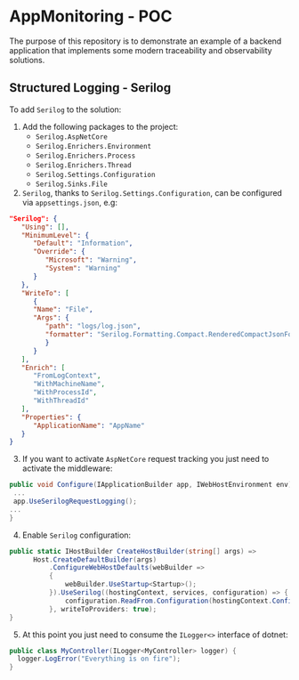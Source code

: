 # AppMonitoring - POC

The purpose of this repository is to demonstrate an example of a backend 
application that implements some modern traceability and observability solutions.

## Structured Logging - Serilog

To add `Serilog` to the solution:

1. Add the following packages to the project:
    - `Serilog.AspNetCore`
    - `Serilog.Enrichers.Environment`
    - `Serilog.Enrichers.Process`
    - `Serilog.Enrichers.Thread`
    - `Serilog.Settings.Configuration`
    - `Serilog.Sinks.File`
2. `Serilog`, thanks to `Serilog.Settings.Configuration`, can be configured via 
   `appsettings.json`, e.g:
```json
"Serilog": {
   "Using": [],
   "MinimumLevel": {
      "Default": "Information",
      "Override": {
         "Microsoft": "Warning",
         "System": "Warning"
      }
   },
   "WriteTo": [
      {
      "Name": "File",
      "Args": {
         "path": "logs/log.json",
         "formatter": "Serilog.Formatting.Compact.RenderedCompactJsonFormatter, Serilog.Formatting.Compact"
         }
      }
   ],
   "Enrich": [
      "FromLogContext",
      "WithMachineName",
      "WithProcessId",
      "WithThreadId"
   ],
   "Properties": {
      "ApplicationName": "AppName"
   }
}
```
   
3. If you want to activate `AspNetCore` request tracking you just need
   to activate the middleware:
```c#
public void Configure(IApplicationBuilder app, IWebHostEnvironment env) {
 ...
 app.UseSerilogRequestLogging();
...
}
```

4. Enable `Serilog` configuration:
```c#
public static IHostBuilder CreateHostBuilder(string[] args) =>
      Host.CreateDefaultBuilder(args)
          .ConfigureWebHostDefaults(webBuilder =>
          {
              webBuilder.UseStartup<Startup>();
          }).UseSerilog((hostingContext, services, configuration) => {
              configuration.ReadFrom.Configuration(hostingContext.Configuration);
          }, writeToProviders: true);
}
```

5. At this point you just need to consume the `ILogger<>` interface of dotnet:
```c#
public class MyController(ILogger<MyController> logger) {
  logger.LogError("Everything is on fire");
}
```
